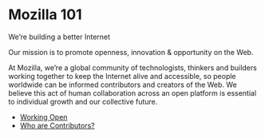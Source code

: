 # Mozilla 101

We’re building a better Internet

Our mission is to promote openness, innovation & opportunity on the Web.

At Mozilla, we’re a global community of technologists, thinkers and builders working together to keep the Internet alive and accessible, so people worldwide can be informed contributors and creators of the Web. We believe this act of human collaboration across an open platform is essential to individual growth and our collective future.

* [Working Open](01.1-working_open.md)
* [Who are Contributors?](01.2-contributors.md)